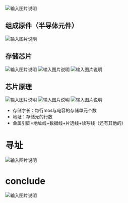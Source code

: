 


![输入图片说明](/imgs/2025-08-04/IPMDOwH3wynzmckZ.png)

## 组成原件（半导体元件）
![输入图片说明](/imgs/2025-08-04/gaakGF2L6kMUQpR6.png)

## 存储芯片
![输入图片说明](/imgs/2025-08-04/MpOjzKhO1sTDxZxh.png)
![输入图片说明](/imgs/2025-08-04/ybEoq7exMpCC9YDe.png)
![输入图片说明](/imgs/2025-08-04/n9lEtXJ2jmADB40B.png)
## 芯片原理
![输入图片说明](/imgs/2025-08-04/9r28X9e1bMsyITdd.png)
![输入图片说明](/imgs/2025-08-04/v3dfmcuDOtnlPk13.png)
![输入图片说明](/imgs/2025-08-04/rvgV5pUdoRwl7Fzj.png)

- 存储字长：每行mos与电容的存储单元个数
- 地址：存储元的行数
- 金属引脚=地址线+数据线+片选线+读写线（还有其他的）
# 寻址
![输入图片说明](/imgs/2025-08-04/0S4KGbATNBTv4040.png)

# conclude
![输入图片说明](/imgs/2025-08-04/wmdOUCIWwZSwNJYd.png)
<!--stackedit_data:
eyJoaXN0b3J5IjpbLTE5MTI1MTcxNDksLTE1NDI4Mjc5NDAsLT
E0MzQ5MTgyNDJdfQ==
-->